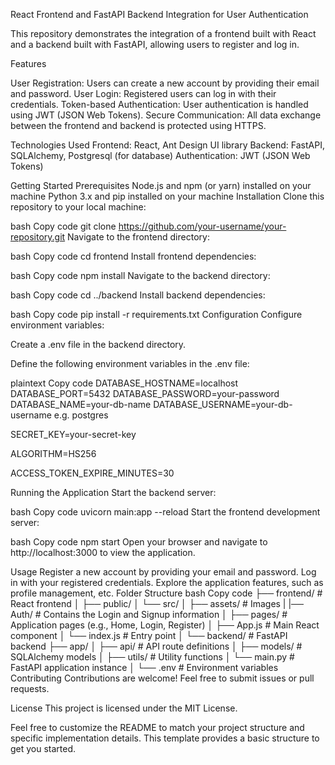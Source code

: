 React Frontend and FastAPI Backend Integration for User Authentication

This repository demonstrates the integration of a frontend built with React and a backend built with FastAPI, allowing users to register and log in.

Features

User Registration: Users can create a new account by providing their email and password.
User Login: Registered users can log in with their credentials.
Token-based Authentication: User authentication is handled using JWT (JSON Web Tokens).
Secure Communication: All data exchange between the frontend and backend is protected using HTTPS.

Technologies Used
Frontend: React, Ant Design UI library
Backend: FastAPI, SQLAlchemy, Postgresql (for database)
Authentication: JWT (JSON Web Tokens)

Getting Started
Prerequisites
Node.js and npm (or yarn) installed on your machine
Python 3.x and pip installed on your machine
Installation
Clone this repository to your local machine:

bash
Copy code
git clone https://github.com/your-username/your-repository.git
Navigate to the frontend directory:

bash
Copy code
cd frontend
Install frontend dependencies:

bash
Copy code
npm install
Navigate to the backend directory:

bash
Copy code
cd ../backend
Install backend dependencies:

bash
Copy code
pip install -r requirements.txt
Configuration
Configure environment variables:

Create a .env file in the backend directory.

Define the following environment variables in the .env file:

plaintext
Copy code
DATABASE_HOSTNAME=localhost
DATABASE_PORT=5432
DATABASE_PASSWORD=your-password
DATABASE_NAME=your-db-name
DATABASE_USERNAME=your-db-username e.g. postgres

SECRET_KEY=your-secret-key

ALGORITHM=HS256

ACCESS_TOKEN_EXPIRE_MINUTES=30

Running the Application
Start the backend server:

bash
Copy code
uvicorn main:app --reload
Start the frontend development server:

bash
Copy code
npm start
Open your browser and navigate to http://localhost:3000 to view the application.

Usage
Register a new account by providing your email and password.
Log in with your registered credentials.
Explore the application features, such as profile management, etc.
Folder Structure
bash
Copy code
├── frontend/            # React frontend
│   ├── public/
│   └── src/
│       ├── assets/      # Images
|       |── Auth/        # Contains the Login and Signup information
│       ├── pages/       # Application pages (e.g., Home, Login, Register)
│       ├── App.js       # Main React component
│       └── index.js     # Entry point
│
└── backend/             # FastAPI backend
    ├── app/
    │   ├── api/         # API route definitions
    │   ├── models/      # SQLAlchemy models
    │   ├── utils/       # Utility functions
    │   └── main.py      # FastAPI application instance
    │
    └── .env             # Environment variables
Contributing
Contributions are welcome! Feel free to submit issues or pull requests.

License
This project is licensed under the MIT License.

Feel free to customize the README to match your project structure and specific implementation details. This template provides a basic structure to get you started.